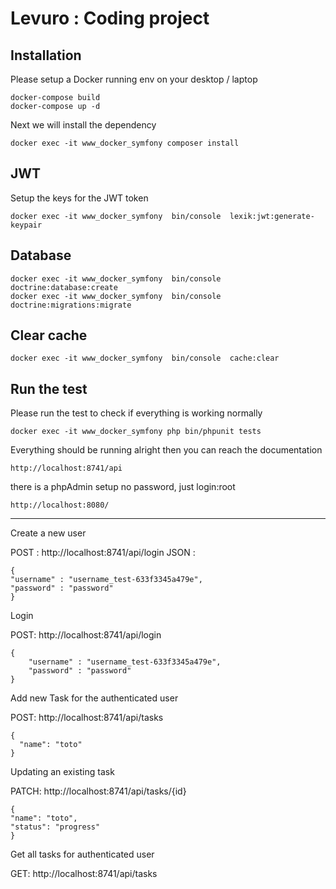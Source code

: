 # Levuro : Coding project  

## Installation

Please setup a Docker running env on your desktop / laptop

```
docker-compose build
docker-compose up -d
```

Next we will install the dependency

```
docker exec -it www_docker_symfony composer install
```

## JWT

Setup the keys for the JWT token

```
docker exec -it www_docker_symfony  bin/console  lexik:jwt:generate-keypair
```


## Database

```
docker exec -it www_docker_symfony  bin/console  doctrine:database:create
docker exec -it www_docker_symfony  bin/console doctrine:migrations:migrate
```

## Clear cache

```
docker exec -it www_docker_symfony  bin/console  cache:clear
```

## Run the test

Please run the test to check if everything is working normally

```
docker exec -it www_docker_symfony php bin/phpunit tests
```

Everything should be running alright then you can reach the documentation
```
http://localhost:8741/api
```

there is a phpAdmin setup no password, just login:root
```
http://localhost:8080/
```

--------

Create a new user

POST : http://localhost:8741/api/login
JSON :

```
{
"username" : "username_test-633f3345a479e",
"password" : "password"
}
```

Login

POST: http://localhost:8741/api/login

```
{
	"username" : "username_test-633f3345a479e",
	"password" : "password"
}
```

Add new Task for the authenticated user

POST: http://localhost:8741/api/tasks

```
{
  "name": "toto"
}
```

Updating an existing task

PATCH: http://localhost:8741/api/tasks/{id}

```
{
"name": "toto",
"status": "progress"
}
```

Get all tasks for authenticated user

GET: http://localhost:8741/api/tasks